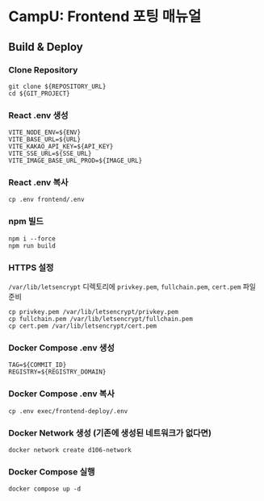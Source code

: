 # CampU: Frontend 포팅 매뉴얼

## Build & Deploy

### Clone Repository

```
git clone ${REPOSITORY_URL}
cd ${GIT_PROJECT}
```

### React .env 생성

```
VITE_NODE_ENV=${ENV}
VITE_BASE_URL=${URL}
VITE_KAKAO_API_KEY=${API_KEY}
VITE_SSE_URL=${SSE_URL}
VITE_IMAGE_BASE_URL_PROD=${IMAGE_URL}
```

### React .env 복사

```
cp .env frontend/.env
```

### npm 빌드

```
npm i --force
npm run build
```

### HTTPS 설정

`/var/lib/letsencrypt` 디렉토리에 `privkey.pem`, `fullchain.pem`, `cert.pem` 파일 준비

```
cp privkey.pem /var/lib/letsencrypt/privkey.pem
cp fullchain.pem /var/lib/letsencrypt/fullchain.pem
cp cert.pem /var/lib/letsencrypt/cert.pem
```

### Docker Compose .env 생성

```
TAG=${COMMIT_ID}
REGISTRY=${REGISTRY_DOMAIN}
```

### Docker Compose .env 복사

```
cp .env exec/frontend-deploy/.env
```

### Docker Network 생성 (기존에 생성된 네트워크가 없다면)

```
docker network create d106-network
```

### Docker Compose 실행

```
docker compose up -d
```
